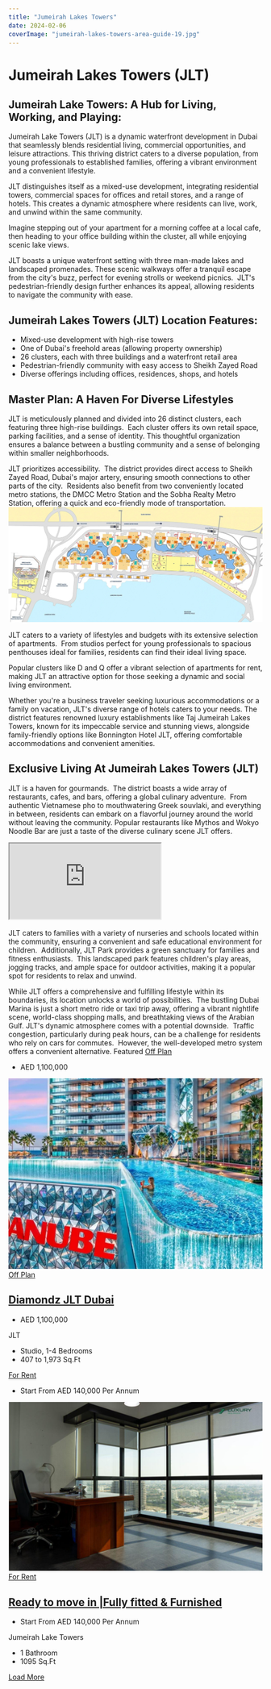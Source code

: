 ```yaml
---
title: "Jumeirah Lakes Towers"
date: 2024-02-06
coverImage: "jumeirah-lakes-towers-area-guide-19.jpg"
---
```


# Jumeirah Lakes Towers (JLT)

## Jumeirah Lake Towers: A Hub for Living, Working, and Playing:

Jumeirah Lake Towers (JLT) is a dynamic waterfront development in Dubai that seamlessly blends residential living, commercial opportunities, and leisure attractions. This thriving district caters to a diverse population, from young professionals to established families, offering a vibrant environment and a convenient lifestyle.

JLT distinguishes itself as a mixed-use development, integrating residential towers, commercial spaces for offices and retail stores, and a range of hotels. This creates a dynamic atmosphere where residents can live, work, and unwind within the same community.  

Imagine stepping out of your apartment for a morning coffee at a local cafe, then heading to your office building within the cluster, all while enjoying scenic lake views.

JLT boasts a unique waterfront setting with three man-made lakes and landscaped promenades. These scenic walkways offer a tranquil escape from the city's buzz, perfect for evening strolls or weekend picnics.  JLT's pedestrian-friendly design further enhances its appeal, allowing residents to navigate the community with ease.
## Jumeirah Lakes Towers (JLT) Location Features:

- Mixed-use development with high-rise towers
- One of Dubai's freehold areas (allowing property ownership)
- 26 clusters, each with three buildings and a waterfront retail area
- Pedestrian-friendly community with easy access to Sheikh Zayed Road
- Diverse offerings including offices, residences, shops, and hotels

## Master Plan: A Haven For Diverse Lifestyles

JLT is meticulously planned and divided into 26 distinct clusters, each featuring three high-rise buildings.  Each cluster offers its own retail space, parking facilities, and a sense of identity. This thoughtful organization ensures a balance between a bustling community and a sense of belonging within smaller neighborhoods.

JLT prioritizes accessibility.  The district provides direct access to Sheikh Zayed Road, Dubai's major artery, ensuring smooth connections to other parts of the city.  Residents also benefit from two conveniently located metro stations, the DMCC Metro Station and the Sobha Realty Metro Station, offering a quick and eco-friendly mode of transportation. ![Jumeirah Lakes Towers (JLT) - Area Guide - Seven Luxury Real Estate](images/jumeirah-lakes-towers-area-guide-5.jpg)

JLT caters to a variety of lifestyles and budgets with its extensive selection of apartments.  From studios perfect for young professionals to spacious penthouses ideal for families, residents can find their ideal living space. 

Popular clusters like D and Q offer a vibrant selection of apartments for rent, making JLT an attractive option for those seeking a dynamic and social living environment.

Whether you're a business traveler seeking luxurious accommodations or a family on vacation, JLT's diverse range of hotels caters to your needs. The district features renowned luxury establishments like Taj Jumeirah Lakes Towers, known for its impeccable service and stunning views, alongside family-friendly options like Bonnington Hotel JLT, offering comfortable accommodations and convenient amenities.

## Exclusive Living At Jumeirah Lakes Towers (JLT)

JLT is a haven for gourmands.  The district boasts a wide array of restaurants, cafes, and bars, offering a global culinary adventure.  From authentic Vietnamese pho to mouthwatering Greek souvlaki, and everything in between, residents can embark on a flavorful journey around the world without leaving the community. Popular restaurants like Mythos and Wokyo Noodle Bar are just a taste of the diverse culinary scene JLT offers. 

<iframe loading="lazy" src="https://maps.google.com/maps?q=Jumeirah%20Lakes%20Towers%20%28JLT%29&amp;t=m&amp;z=14&amp;output=embed&amp;iwloc=near" title="Jumeirah Lakes Towers (JLT)" aria-label="Jumeirah Lakes Towers (JLT)"></iframe>

JLT caters to families with a variety of nurseries and schools located within the community, ensuring a convenient and safe educational environment for children.  Additionally, JLT Park provides a green sanctuary for families and fitness enthusiasts.  This landscaped park features children's play areas, jogging tracks, and ample space for outdoor activities, making it a popular spot for residents to relax and unwind.

While JLT offers a comprehensive and fulfilling lifestyle within its boundaries, its location unlocks a world of possibilities.  The bustling Dubai Marina is just a short metro ride or taxi trip away, offering a vibrant nightlife scene, world-class shopping malls, and breathtaking views of the Arabian Gulf. JLT's dynamic atmosphere comes with a potential downside.  Traffic congestion, particularly during peak hours, can be a challenge for residents who rely on cars for commutes.  However, the well-developed metro system offers a convenient alternative. Featured [Off Plan](https://sevenluxuryrealestate.com/status/off-plan/)

- AED 1,100,000

 [![](images/008-3-592x444.webp)](https://sevenluxuryrealestate.com/dubai-property/diamondz-jlt-dubai/)[Off Plan](https://sevenluxuryrealestate.com/status/off-plan/)

## [Diamondz JLT Dubai](https://sevenluxuryrealestate.com/dubai-property/diamondz-jlt-dubai/)

- AED 1,100,000

JLT

- Studio, 1-4 Bedrooms
- 407 to 1,973 Sq.Ft

[For Rent](https://sevenluxuryrealestate.com/status/rent/)

- Start From AED 140,000 Per Annum

 [![Ready to move in |Fully fitted & Furnished](images/ac394297-b912-11ee-a940-0a6b5cb80776.png)](https://sevenluxuryrealestate.com/dubai-property/ready-to-move-in-fully-fitted-furnished/)[For Rent](https://sevenluxuryrealestate.com/status/rent/)

## [Ready to move in |Fully fitted & Furnished](https://sevenluxuryrealestate.com/dubai-property/ready-to-move-in-fully-fitted-furnished/)

- Start From AED 140,000 Per Annum

Jumeirah Lake Towers

- 1 Bathroom
- 1095 Sq.Ft

[Load More](#)
